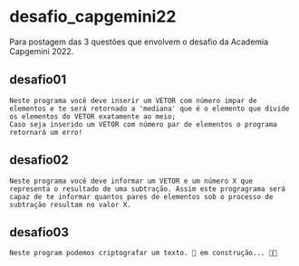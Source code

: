 # desafio_capgemini22
Para postagem das 3 questões que envolvem o desafio da Academia Capgemini 2022.

## desafio01
    Neste programa você deve inserir um VETOR com número impar de elementos e te será retornado a 'mediana' que é o elemento que divide os elementos do VETOR exatamente ao meio;
    Caso seja inserido um VETOR com número par de elementos o programa retornará um erro! 

## desafio02
    Neste programa você deve informar um VETOR e um número X que representa o resultado de uma subtração. Assim este progragrama será capaz de te informar quantos pares de elementos sob o processo de subtração resultam no valor X.

## desafio03
    Neste program podemos criptografar um texto. 👷 em construção... 👩‍🔧

